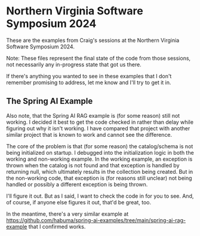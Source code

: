 Northern Virginia Software Symposium 2024
===
These are the examples from Craig's sessions at the Northern Virginia
Software Symposium 2024.

Note: These files represent the final state of the code from those sessions,
not necessarily any in-progress state that got us there.

If there's anything you wanted to see in these examples that I don't remember
promising to address, let me know and I'll try to get it in.

The Spring AI Example
---
Also note, that the Spring AI RAG example is (for some reason) still not
working. I decided it best to get the code checked in rather than delay while
figuring out why it isn't working. I have compared that project with another
similar project that is known to work and cannot see the difference.

The core of the problem is that (for some reason) the catalog/schema is not
being initialized on startup. I debugged into the initialization logic in both
the working and non-working example. In the working example, an exception is
thrown when the catalog is not found and that exception is handled by returning
null, which ultimately results in the collection being created. But in the
non-working code, that exception is (for reasons still unclear) not being handled
or possibly a different exception is being thrown.

I'll figure it out. But as I said, I want to check the code in for you to see.
And, of course, if anyone else figures it out, that'd be great, too.

In the meantime, there's a very similar example at https://github.com/habuma/spring-ai-examples/tree/main/spring-ai-rag-example that I confirmed works.
